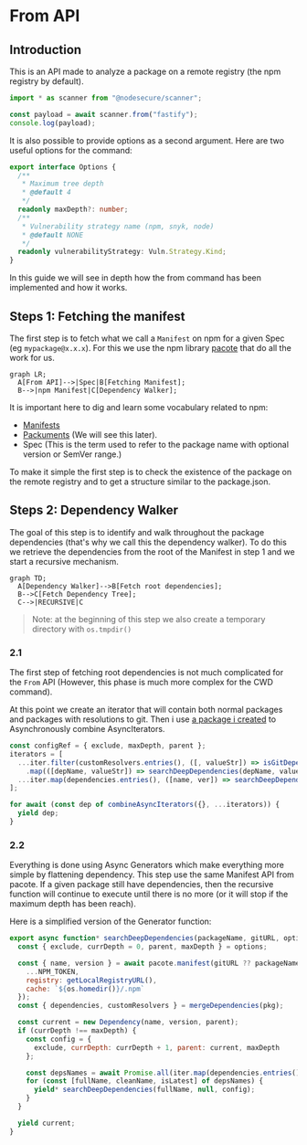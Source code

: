 # From API

## Introduction

This is an API made to analyze a package on a remote registry (the npm registry by default).

```js
import * as scanner from "@nodesecure/scanner";

const payload = await scanner.from("fastify");
console.log(payload);
```

It is also possible to provide options as a second argument. Here are two useful options for the command:

```ts
export interface Options {
  /**
   * Maximum tree depth
   * @default 4
   */
  readonly maxDepth?: number;
  /**
   * Vulnerability strategy name (npm, snyk, node)
   * @default NONE
   */
  readonly vulnerabilityStrategy: Vuln.Strategy.Kind;
}
```

In this guide we will see in depth how the from command has been implemented and how it works.

## Steps 1: Fetching the manifest

The first step is to fetch what we call a `Manifest` on npm for a given Spec (eg `mypackage@x.x.x`). For this we use the npm library [pacote](https://github.com/npm/pacote#readme) that do all the work for us.

```mermaid
graph LR;
  A[From API]-->|Spec|B[Fetching Manifest];
  B-->|npm Manifest|C[Dependency Walker];
```

It is important here to dig and learn some vocabulary related to npm:
- [Manifests](https://github.com/npm/pacote#manifests)
- [Packuments](https://github.com/npm/pacote#manifests) (We will see this later).
- Spec (This is the term used to refer to the package name with optional version or SemVer range.)

To make it simple the first step is to check the existence of the package on the remote registry and to get a structure similar to the package.json.

## Steps 2: Dependency Walker

The goal of this step is to identify and walk throughout the package dependencies (that's why we call this the dependency walker). To do this we retrieve the dependencies from the root of the Manifest in step 1 and we start a recursive mechanism.

```mermaid
graph TD;
  A[Dependency Walker]-->B[Fetch root dependencies];
  B-->C[Fetch Dependency Tree];
  C-->|RECURSIVE|C
```

> Note: at the beginning of this step we also create a temporary directory with `os.tmpdir()`

### 2.1

The first step of fetching root dependencies is not much complicated for the `From` API (However, this phase is much more complex for the CWD command).

At this point we create an iterator that will contain both normal packages and packages with resolutions to git. Then i use [a package i created](https://github.com/fraxken/combine-async-iterators) to Asynchronously combine AsyncIterators.

```js
const configRef = { exclude, maxDepth, parent };
iterators = [
  ...iter.filter(customResolvers.entries(), ([, valueStr]) => isGitDependency(valueStr))
    .map(([depName, valueStr]) => searchDeepDependencies(depName, valueStr, configRef)),
  ...iter.map(dependencies.entries(), ([name, ver]) => searchDeepDependencies(`${name}@${ver}`, null, configRef))
];

for await (const dep of combineAsyncIterators({}, ...iterators)) {
  yield dep;
}
```

### 2.2

Everything is done using Async Generators which make everything more simple by flattening dependency. This step use the same Manifest API from pacote. If a given package still have dependencies, then the recursive function will continue to execute until there is no more (or it will stop if the maximum depth has been reach).

Here is a simplified version of the Generator function:

```js
export async function* searchDeepDependencies(packageName, gitURL, options) {
  const { exclude, currDepth = 0, parent, maxDepth } = options;

  const { name, version } = await pacote.manifest(gitURL ?? packageName, {
    ...NPM_TOKEN,
    registry: getLocalRegistryURL(),
    cache: `${os.homedir()}/.npm`
  });
  const { dependencies, customResolvers } = mergeDependencies(pkg);

  const current = new Dependency(name, version, parent);
  if (currDepth !== maxDepth) {
    const config = {
      exclude, currDepth: currDepth + 1, parent: current, maxDepth
    };

    const depsNames = await Promise.all(iter.map(dependencies.entries(), getCleanDependencyName));
    for (const [fullName, cleanName, isLatest] of depsNames) {
      yield* searchDeepDependencies(fullName, null, config);
    }
  }

  yield current;
}
```


